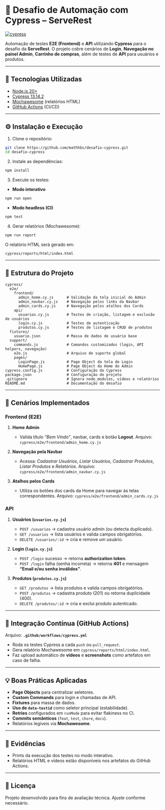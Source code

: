 # 📌 Desafio de Automação com Cypress – ServeRest

[![cypress](https://github.com/mathhbs/desafio-cypress/actions/workflows/cypress.yml/badge.svg)](https://github.com/mathhbs/desafio-cypress/actions/workflows/cypress.yml)

Automação de testes **E2E (Frontend)** e **API** utilizando **Cypress** para o desafio da **ServeRest**.
O projeto cobre cenários de **Login**, **Navegação no painel Admin**, **Carrinho de compras**, além de testes de **API** para usuários e produtos.

---

## 🚀 Tecnologias Utilizadas

* [Node.js 20+](https://nodejs.org/)
* [Cypress 13.14.2](https://docs.cypress.io/)
* [Mochawesome](https://www.npmjs.com/package/mochawesome) (relatórios HTML)
* [GitHub Actions](https://docs.github.com/actions) (CI/CD)

---

## ⚙️ Instalação e Execução

1. Clone o repositório:

```bash
git clone https://github.com/mathhbs/desafio-cypress.git
cd desafio-cypress
```

2. Instale as dependências:

```bash
npm install
```

3. Execute os testes:

* **Modo interativo**

```bash
npm run open
```

* **Modo headless (CI)**

```bash
npm test
```

4. Gerar relatórios (Mochawesome):

```bash
npm run report
```

O relatório HTML será gerado em:

```
cypress/reports/html/index.html
```

---

## 📂 Estrutura do Projeto

```
cypress/
  e2e/
    frontend/
      admin_home.cy.js      # Validação da tela inicial do Admin
      admin_navbar.cy.js    # Navegação pelos links da Navbar
      admin_cards.cy.js     # Navegação pelos atalhos dos Cards
    api/
      usuarios.cy.js        # Testes de criação, listagem e exclusão de usuários
      login.cy.js           # Testes de autenticação
      produtos.cy.js        # Testes de listagem e CRUD de produtos
  fixtures/
    usuario.json            # Massa de dados de usuário base
  support/
    commands.js             # Comandos customizados (login, API helpers, navegação)
    e2e.js                  # Arquivo de suporte global
    pages/
      LoginPage.js          # Page Object da tela de Login
      HomePage.js           # Page Object da Home do Admin
cypress.config.js           # Configuração do Cypress
package.json                # Configuração do projeto
.gitignore                  # Ignora node_modules, vídeos e relatórios
README.md                   # Documentação do desafio
```

---

## 🧪 Cenários Implementados

### **Frontend (E2E)**

1. **Home Admin**

   * Valida título *“Bem Vindo”*, navbar, cards e botão **Logout**.
     Arquivo: `cypress/e2e/frontend/admin_home.cy.js`

2. **Navegação pela Navbar**

   * Acessa: *Cadastrar Usuários*, *Listar Usuários*, *Cadastrar Produtos*, *Listar Produtos* e *Relatórios*.
     Arquivo: `cypress/e2e/frontend/admin_navbar.cy.js`

3. **Atalhos pelos Cards**

   * Utiliza os botões dos cards da Home para navegar às telas correspondentes.
     Arquivo: `cypress/e2e/frontend/admin_cards.cy.js`

### **API**

1. **Usuários (`usuarios.cy.js`)**

   * `POST /usuarios` → cadastra usuário admin (ou detecta duplicado).
   * `GET /usuarios` → lista usuários e valida campos obrigatórios.
   * `DELETE /usuarios/:id` → cria e remove um usuário.

2. **Login (`login.cy.js`)**

   * `POST /login` sucesso → retorna **authorization token**.
   * `POST /login` falha (senha incorreta) → retorna **401** e mensagem **“Email e/ou senha inválidos”**.

3. **Produtos (`produtos.cy.js`)**

   * `GET /produtos` → lista produtos e valida campos obrigatórios.
   * `POST /produtos` → cadastra produto (201) ou retorna duplicidade (400).
   * `DELETE /produtos/:id` → cria e exclui produto autenticado.

---

## 🤖 Integração Contínua (GitHub Actions)

Arquivo: **`.github/workflows/cypress.yml`**

* Roda os testes Cypress a cada `push` ou `pull_request`.
* Gera relatório Mochawesome em `cypress/reports/html/index.html`.
* Faz upload automático de **vídeos** e **screenshots** como artefatos em caso de falha.

---

## 💡 Boas Práticas Aplicadas

* **Page Objects** para centralizar seletores.
* **Custom Commands** para login e chamadas de API.
* **Fixtures** para massa de dados.
* **Uso de `data-testid`** como seletor principal (estabilidade).
* **Retries** configurados em `runMode` para evitar flakiness no CI.
* **Commits semânticos** (`feat`, `test`, `chore`, `docs`).
* Relatórios legíveis via **Mochawesome**.

---

## 📸 Evidências

* Prints da execução dos testes no modo interativo.
* Relatórios HTML e vídeos estão disponíveis nos artefatos do GitHub Actions.

---

## 📄 Licença

Projeto desenvolvido para fins de avaliação técnica. Ajuste conforme necessário.

```

